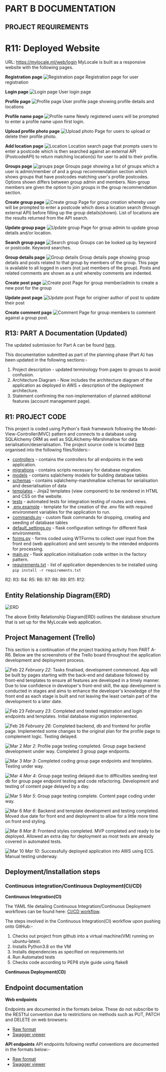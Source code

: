# PART B DOCUMENTATION
## PROJECT REQUIREMENTS

# R11: Deployed Website
URL: https://mylocale.ml/web/login
MyLocale is built as a responsive website with the following pages.

**Registration page**
![Registration page](docs/website_screenshots/registration_page.png)
Registration page for user registration

**Login page**
![Login page](docs/website_screenshots/login_page.png)
User login page

**Profile page**
![Profile page](docs/website_screenshots/profile_page.png)
User profile page showing profile details and locations

**Profile name page**
![Profile name](docs/website_screenshots/profile_name.png)
Newly registered users will be prompted to enter a profile name upon first login.

**Upload profile photo page**
![Upload photo](docs/website_screenshots/upload_photo.png)
Page for users to upload or delete their profile photo.

**Add location page**
![Location](docs/website_screenshots/add_location.png)
Location search page that prompts users to enter a postcode which is then searched against an external API (PostcodeAPI) to return matching location(s) for user to add to their profile.

**Groups page**
![groups page](docs/website_screenshots/groups_page.png)
Groups page showing a list of groups which a user is admin/member of and a group recommendation section which shows groups that have postcodes matching user's profile postcodes. Options shown differs between group admin and members. Non-group members are given the option to join groups in the group recommendation section.

**Create group page**
![Create group](docs/website_screenshots/create_group.png)
Page for group creation whereby user will be prompted to enter a postcode which does a location search (through external API) before filling up the group details(shown). List of locations are the results returned from the API search.

**Update group page**
![Update group](docs/website_screenshots/update_group.png)
Page for group admin to update group details and/or location.

**Search group page**
![Search group](docs/website_screenshots/search_group.png)
Groups can be looked up by keyword or postcode. Keyword searches.

**Group details page**
![Group details](docs/website_screenshots/group_details.png)
Group details page showing group details and posts related to that group by members of the group. This page is available to all logged in users (not just members of the group). Posts and related comments are shown as a unit whereby comments are indented.

**Create post page**
![Create post](docs/website_screenshots/new_post.png)
Page for group member/admin to create a new post for the group

**Update post page**
![Update post](docs/website_screenshots/update_post.png)
Page for originer author of post to update their post

**Create comment page**
![Comment](docs/website_screenshots/comment.png)
Page for group members to comment against a group post.

## R13: PART A Documentation (Updated)
The updated submission for Part A can be found [here](docs/PartA_submission.md).

This documentation submitted as part of the planning phase (Part A) has been updated in the following sections:-

1. Project description - updated terminology from pages to groups to avoid confusion.
2. Architecture Diagram - Now includes the architecture diagram of the application as deployed in AWS + description of the deployment architecture.
3. Statement confirming the non-implementation of planned additional features (account management page).


## R1: PROJECT CODE

This project is coded using Python's flask framework following the Model-View-Controller(MVC) pattern and connects to a database using SQLAlchemy ORM as well as SQLAlchemy-Marshmallow for data serialisation/deserialisation. The project source code is located [here](src) organised into the following files/folders:-

* [controllers](src/controllers) - contains the controllers for all endpoints in the web application. 
* [migrations](src/migrations) - contains scripts necessary for database migration.
* [models](src/models) - contains sqlalchemy models for building database tables
* [schemas](src/schemas) - contains sqlalchemy-marshmallow schemas for serialisation and deserialisation of data
* [templates](src/templates) - Jinja2 templates (view component) to be rendered in HTML and CSS on the website.
* [tests](src/tests) - automated tests for integration testing of routes and views.
* [.env.example](src/.env.example) - template for the creation of the .env file with required environment variables for the application to run.
* [commands.py](src/commands.py) - custom flask commands for dropping, creating and seeding of database tables
* [default_settings.py](src/default_settings.py) - flask configuration settings for different flask environments. 
* [forms.py](src/forms.py) - forms coded using WTForms to collect user input from the front end (web application) and sent securely to the intended endpoints for processing.
* [main.py](src/main.py) - flask application initialisation code written in the factory pattern.
* [requirements.txt](src/requirements.txt) - list of application dependencies to be installed using `pip install -r requirements.txt`


R2:
R3:
R4:
R5:
R6:
R7:
R8:
R9:
R11:
R12:


## Entity Relationship Diagram(ERD)
![ERD](docs/ERD.png)

The above Entity Relationship Diagram(ERD) outlines the database structure that is set up for the MyLocale web application.

## Project Management (Trello)
This section is a continuation of the project tracking activity from PART A-R6. Below are the screenshots of the Trello board throughout the application development and deployment process.

![Feb 22](docs/trello_screenshots/210222.png)
*February 22*: Tasks finalised, development commenced. App will be built by pages starting with the back-end and database followed by front-end templates to ensure all features are developed in a timely manner. Due to low confidence in developer's front-end skill, the app development is conducted in stages and aims to enhance the developer's knowledge of the front end as each stage is built and not leaving the least certain part of the development to a later date.

![Feb 23](docs/trello_screenshots/210223.png)
*February 23*: Completed and tested registration and login endpoints and templates. Initial database migration implemented.

![Feb 26](docs/trello_screenshots/210226.png)
*February 26*: Completed backend, db and frontend for profile page. Implemented some changes to the original plan for the profile page to complement logic. Testing delayed.

![Mar 2](docs/trello_screenshots/210302.png)
*Mar 2*: Profile page testing completed. Group page backend development under way. Completed 3 group page endpoints.

![Mar 3](docs/trello_screenshots/210303.png)
*Mar 3*: Completed coding group page endpoints and templates. Testing under way.

![Mar 4](docs/trello_screenshots/210304.png)
*Mar 4*: Group page testing delayed due to difficulties seeding test db for group page endpoint testing and code refactoring. Development and testing of content page delayed by a day.

![Mar 5](docs/trello_screenshots/210305.png)
*Mar 5*: Group page testing complete. Content page coding under way.

![Mar 6](docs/trello_screenshots/210306.png)
*Mar 6*: Backend and template development and testing completed. Moved due date for front end and deployment to allow for a little more time on front end styling.

![Mar 8](docs/trello_screenshots/210308.png)
*Mar 8*: Frontend styles completed. MVP completed and ready to be deployed. Allowed an extra day for deployment as most tests are already covered in automated tests.

![Mar 10](docs/trello_screenshots/210310.png)
*Mar 10*: Successfully deployed application into AWS using ECS. Manual testing underway.

## Deployment/Installation steps
### Continuous integration/Continuous Deployment(CI/CD)

**Continuous Integration(CI)**

The YAML file detailing Continuous Integration/Continuous Deployment workflows can be found here: [CI/CD workflow](.github/workflows/ci-cd.yml).

The steps involved in the Continuous Integration(CI) workflow upon pushing onto GitHub:-
1. Checks out project from github into a virtual machine(VM) running on ubuntu-latest.
2. Installs Python3.8 on the VM
3. Installs dependencies as specified on requirements.txt
4. Run Automated tests
5. Checks code according to PEP8 style guide using flake8

**Continuous Deployment(CD)**
<!-- Pending deployment -->

## Endpoint documentation
**Web endpoints**

Endpoints are documented in the formats below. These do not subscribe to the RESTful convention due to restrictions on methods such as PUT, PATCH and DELETE on web browsers:

* [Raw format](docs/web_endpoints.yml)
* [Swagger viewer](https://petstore.swagger.io/?url=https://raw.githubusercontent.com/ashley190/T4A2/main/docs/web_endpoints.yml)

**API endpoints**
API endpoints following restful conventions are documented in the formats below:-

* [Raw format](docs/api_endpoints.yml)
* [Swagger viewer](https://petstore.swagger.io/?url=https://raw.githubusercontent.com/ashley190/T4A2/main/docs/api_endpoints.yml)
